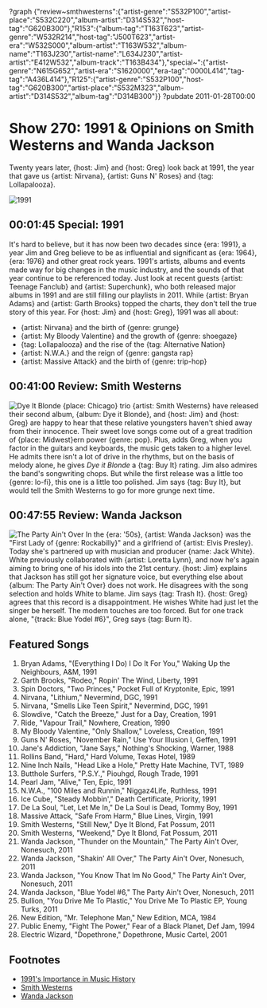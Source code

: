 ?graph {"review~smthwesterns":{"artist-genre":"S532P100","artist-place":"S532C220","album-artist":"D314S532","host-tag":"G620B300"},"R153":{"album-tag":"T163T623","artist-genre":"W532R214","host-tag":"J500T623","artist-era":"W532S000","album-artist":"T163W532","album-name":"T163J230","artist-name":"L634J230","artist-artist":"E412W532","album-track":"T163B434"},"special~":{"artist-genre":"N615G652","artist-era":"S1620000","era-tag":"0000L414","tag-tag":"A436L414"},"R125":{"artist-genre":"S532P100","host-tag":"G620B300","artist-place":"S532M323","album-artist":"D314S532","album-tag":"D314B300"}}
?pubdate 2011-01-28T00:00

# Show 270: 1991 & Opinions on Smith Westerns and Wanda Jackson
Twenty years later, {host: Jim} and {host: Greg} look back at 1991, the year that gave us {artist: Nirvana}, {artist: Guns N' Roses} and {tag: Lollapalooza}.

![1991](http://static.soundopinions.org/images/2011/1991.jpg)


## 00:01:45 Special: 1991
It's hard to believe, but it has now been two decades since {era: 1991}, a year Jim and Greg believe to be as influential and significant as {era: 1964}, {era: 1976} and other great rock years. 1991's artists, albums and events made way for big changes in the music industry, and the sounds of that year continue to be referenced today. Just look at recent guests {artist: Teenage Fanclub} and {artist: Superchunk}, who both released major albums in 1991 and are still filling our playlists in 2011. While {artist: Bryan Adams} and {artist: Garth Brooks} topped the charts, they don't tell the true story of this year. For {host: Jim} and {host: Greg}, 1991 was all about:

- {artist: Nirvana} and the birth of {genre: grunge}
- {artist: My Bloody Valentine} and the growth of {genre: shoegaze}
- {tag: Lollapalooza} and the rise of the {tag: Alternative Nation}
- {artist: N.W.A.} and the reign of {genre: gangsta rap}
- {artist: Massive Attack} and the birth of {genre: trip-hop}

## 00:41:00 Review: Smith Westerns
![Dye It Blonde](http://is3.mzstatic.com/image/thumb/Music69/v4/0b/e6/eb/0be6eb27-2869-62ec-03c6-f4e8f4eb4b54/source/600x600bb.jpg "321076707/1070143989")
{place: Chicago} trio {artist: Smith Westerns} have released their second album, {album: Dye it Blonde}, and {host: Jim} and {host: Greg} are happy to hear that these relative youngsters haven't shied away from their innocence. Their sweet love songs come out of a great tradition of {place: Midwest}ern power {genre: pop}. Plus, adds Greg, when you factor in the guitars and keyboards, the music gets taken to a higher level. He admits there isn't a lot of drive in the rhythms, but on the basis of melody alone, he gives *Dye it Blonde* a {tag: Buy It} rating. Jim also admires the band's songwriting chops. But while the first release was a little too {genre: lo-fi}, this one is a little too polished. Jim says {tag: Buy It}, but would tell the Smith Westerns to go for more grunge next time.

## 00:47:55 Review: Wanda Jackson
![The Party Ain't Over](http://is5.mzstatic.com/image/thumb/Music/v4/cb/07/6e/cb076e25-8d0b-4089-410b-5562fecbc298/source/600x600bb.jpg "7036716/413923060")
In the {era: '50s}, {artist: Wanda Jackson} was the "First Lady of {genre: Rockabilly}" and a girlfriend of {artist: Elvis Presley}. Today she's partnered up with musician and producer {name: Jack White}. White previously collaborated with {artist: Loretta Lynn}, and now he's again aiming to bring one of his idols into the 21st century. {host: Jim} explains that Jackson has still got her signature voice, but everything else about {album: The Party Ain't Over} does not work. He disagrees with the song selection and holds White to blame. Jim says {tag: Trash It}. {host: Greg} agrees that this record is a disappointment. He wishes White had just let the singer be herself. The modern touches are too forced. But for one track alone, "{track: Blue Yodel #6}", Greg says {tag: Burn It}.

## Featured Songs
1. Bryan Adams, "(Everything I Do) I Do It For You," Waking Up the Neighbours, A&M, 1991
2. Garth Brooks, "Rodeo," Ropin' The Wind, Liberty, 1991
3. Spin Doctors, "Two Princes," Pocket Full of Kryptonite, Epic, 1991
4. Nirvana, "Lithium," Nevermind, DGC, 1991
5. Nirvana, "Smells Like Teen Spirit," Nevermind, DGC, 1991
6. Slowdive, "Catch the Breeze," Just for a Day, Creation, 1991
7. Ride, "Vapour Trail," Nowhere, Creation, 1990
8. My Bloody Valentine, "Only Shallow," Loveless, Creation, 1991
9. Guns N' Roses, "November Rain," Use Your Illusion I, Geffen, 1991
10. Jane's Addiction, "Jane Says," Nothing's Shocking, Warner, 1988
11. Rollins Band, "Hard," Hard Volume, Texas Hotel, 1989
12. Nine Inch Nails, "Head Like a Hole," Pretty Hate Machine, TVT, 1989
13. Butthole Surfers, "P.S.Y.," Piouhgd, Rough Trade, 1991
14. Pearl Jam, "Alive," Ten, Epic, 1991
15. N.W.A., "100 Miles and Runnin," Niggaz4Life, Ruthless, 1991
16. Ice Cube, "Steady Mobbin'," Death Certificate, Priority, 1991
17. De La Soul, "Let, Let Me In," De La Soul is Dead, Tommy Boy, 1991
18. Massive Attack, "Safe From Harm," Blue Lines, Virgin, 1991
19. Smith Westerns, "Still New," Dye It Blond, Fat Possum, 2011
20. Smith Westerns, "Weekend," Dye It Blond, Fat Possum, 2011
21. Wanda Jackson, "Thunder on the Mountain," The Party Ain't Over, Nonesuch, 2011
22. Wanda Jackson, "Shakin' All Over," The Party Ain't Over, Nonesuch, 2011
23. Wanda Jackson, "You Know That Im No Good," The Party Ain't Over, Nonesuch, 2011
24. Wanda Jackson, "Blue Yodel #6," The Party Ain't Over, Nonesuch, 2011
25. Bullion, "You Drive Me To Plastic," You Drive Me To Plastic EP, Young Turks, 2011
26. New Edition, "Mr. Telephone Man," New Edition, MCA, 1984
27. Public Enemy, "Fight The Power," Fear of a Black Planet, Def Jam, 1994
28. Electric Wizard, "Dopethrone," Dopethrone, Music Cartel, 2001

## Footnotes
- [1991's Importance in Music History](http://www.billboard.com/articles/columns/pop-shop/6273792/1991-best-musical-year-1990s)
- [Smith Westerns](https://myspace.com/smithwesterns)
- [Wanda Jackson](http://www.wandajackson.com/)
